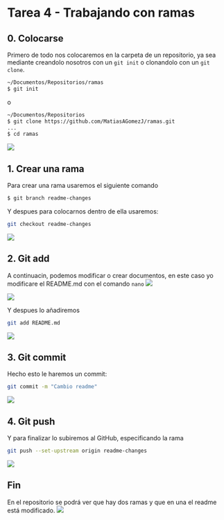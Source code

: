 # Tarea 4 - Trabajando con ramas
## 0. Colocarse
Primero de todo nos colocaremos en la carpeta de un repositorio, ya sea mediante creandolo nosotros con un `git init` o clonandolo con un `git clone`.
```bash
~/Documentos/Repositorios/ramas
$ git init
```
o
```bash
~/Documentos/Repositorios
$ git clone https://github.com/MatiasAGomezJ/ramas.git
...
$ cd ramas
```
![](https://i.imgur.com/Rr48dNJ.png)
##  1. Crear una rama
Para crear una rama usaremos el siguiente comando
```bash
$ git branch readme-changes
```
Y despues para colocarnos dentro de ella usaremos:
```bash
git checkout readme-changes
```
![](https://i.imgur.com/eH8OgRE.png)
##  2. Git add
A continuacin, podemos modificar o crear documentos, en este caso yo modificare el README.md con el comando `nano`
![](https://i.imgur.com/NTBbKFW.png)

![](https://i.imgur.com/XFIGAJg.png)

Y despues lo añadiremos
```bash
git add README.md
```
![](https://i.imgur.com/l4SR10V.png)
##  3. Git commit
Hecho esto le haremos un commit:
```bash
git commit -m "Cambio readme"
```
![](https://i.imgur.com/0DteLyi.png)
##  4. Git push
Y para finalizar lo subiremos al GitHub, especificando la rama
```bash
git push --set-upstream origin readme-changes
```
![](https://i.imgur.com/WgSwSU5.png)
## Fin
En el repositorio se podrá ver que hay dos ramas y que en una el readme está modificado.
![](https://i.imgur.com/824JEN2.png)
